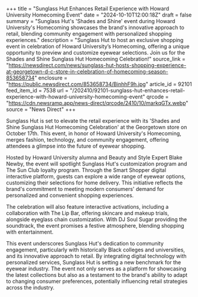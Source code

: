 +++
title = "Sunglass Hut Enhances Retail Experience with Howard University Homecoming Event"
date = "2024-10-10T12:00:18Z"
draft = false
summary = "Sunglass Hut's 'Shades and Shine' event during Howard University's Homecoming showcases the brand's innovative approach to retail, blending community engagement with personalized shopping experiences."
description = "Sunglass Hut to host an exclusive shopping event in celebration of Howard University’s Homecoming, offering a unique opportunity to preview and customize eyewear selections. Join us for the Shades and Shine Sunglass Hut Homecoming Celebration!"
source_link = "https://newsdirect.com/news/sunglass-hut-hosts-shopping-experience-at-georgetown-d-c-store-in-celebration-of-homecoming-season-853658734"
enclosure = "https://public.newsdirect.com/853658734/BinhhF9h.jpg"
article_id = 92101
feed_item_id = 7538
url = "/202410/92101-sunglass-hut-enhances-retail-experience-with-howard-university-homecoming-event"
qrcode = "https://cdn.newsramp.app/news-direct/qrcode/2410/10/markqGTx.webp"
source = "News Direct"
+++

<p>Sunglass Hut is set to elevate the retail experience with its 'Shades and Shine Sunglass Hut Homecoming Celebration' at the Georgetown store on October 17th. This event, in honor of Howard University's Homecoming, merges fashion, technology, and community engagement, offering attendees a glimpse into the future of eyewear shopping.</p><p>Hosted by Howard University alumna and Beauty and Style Expert Blake Newby, the event will spotlight Sunglass Hut's customization program and The Sun Club loyalty program. Through the Smart Shopper digital interactive platform, guests can explore a wide range of eyewear options, customizing their selections for home delivery. This initiative reflects the brand's commitment to meeting modern consumers' demand for personalized and convenient shopping experiences.</p><p>The celebration will also feature interactive activations, including a collaboration with The Lip Bar, offering skincare and makeup trials, alongside eyeglass chain customization. With DJ Soul Sugar providing the soundtrack, the event promises a festive atmosphere, blending shopping with entertainment.</p><p>This event underscores Sunglass Hut's dedication to community engagement, particularly with historically Black colleges and universities, and its innovative approach to retail. By integrating digital technology with personalized services, Sunglass Hut is setting a new benchmark for the eyewear industry. The event not only serves as a platform for showcasing the latest collections but also as a testament to the brand's ability to adapt to changing consumer preferences, potentially influencing retail strategies across the industry.</p>